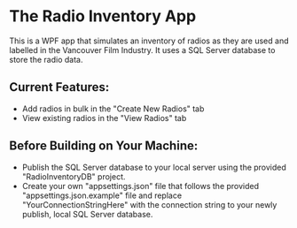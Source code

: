 # The Radio Inventory App

This is a WPF app that simulates an inventory of radios as they are used and labelled in the Vancouver Film Industry. It uses a SQL Server database to store the radio data.


## Current Features:
- Add radios in bulk in the "Create New Radios" tab
- View existing radios in the "View Radios" tab


## Before Building on Your Machine:
- Publish the SQL Server database to your local server using the provided "RadioInventoryDB" project.
- Create your own "appsettings.json" file that follows the provided "appsettings.json.example" file and replace "YourConnectionStringHere" with the connection string to your newly publish, local SQL Server database.
